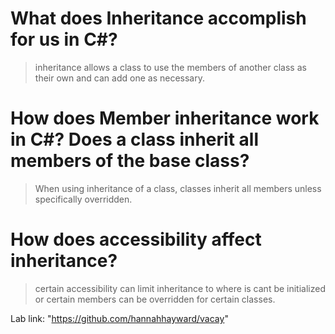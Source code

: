 # What does Inheritance accomplish for us in C#?
>inheritance allows a class to use the members of another class as their own and can add one as necessary.
# How does Member inheritance work in C#? Does a class inherit all members of the base class?
>When using inheritance of a class, classes inherit all members unless specifically overridden. 
# How does accessibility affect inheritance?
>certain accessibility can limit inheritance to where is cant be initialized or certain members can be overridden for certain classes.

Lab link: "https://github.com/hannahhayward/vacay"